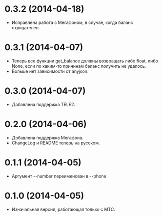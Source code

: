 0.3.2 (2014-04-18)
==================

* Исправлена работа с Мегафоном, в случае, когда баланс отрицателен.

0.3.1 (2014-04-07)
==================

* Теперь все функции get_balance должны возвращать либо float,
  либо None, если по каким-то причинам баланс получить не удалось.
* Больше нет зависимости от anyjson.

0.3.0 (2014-04-07)
==================

* Добавлена поддержка TELE2.

0.2.0 (2014-04-06)
==================

* Добавлена поддержка Мегафона.
* ChangeLog и README теперь на русском.

0.1.1 (2014-04-05)
==================

* Аргумент --number переименован в --phone

0.1.0 (2014-04-05)
=================

* Изначальная версия, работающая только с МТС.
